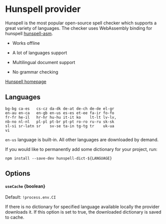 # Hunspell provider

Hunspell is the most popular open-source spell checker which supports a great
variety of languages. The checker uses WebAssembly binding for hunspell
[hunspell-asm](https://github.com/kwonoj/hunspell-asm).

 - Works offline
 - A lot of languages support
 - Multilingual document support
 
 - No grammar checking

[Hunspell homepage](https://hunspell.github.io/)

## Languages

```
bg-bg ca-es   cs-cz da-dk de-at de-ch de-de el-gr
en-au en-ca   en-gb en-us es-es et-ee fa-ir fo-fo
fr-fr he-il   hr-hr hu-hu it-it ko    lt-lt lv-lv,
nb-no nl-nl   pl-pl pt-br pt-pt ro-ro ru-ru sk-sk
sl-si sr-latn sr    sv-se ta-in tg-tg tr    uk-ua
vi
```

`en-us` language is built-in. All other languages are downloaded by demand. 

If you would like to permanently add some dictionary for your project, run:

`npm install --save-dev hunspell-dict-${LANGUAGE}`

## Options

#### `useCache` {boolean}

Default: `!process.env.CI`

If there is no dictionary for specified language available locally the provider
downloads it. If this option is set to true, the downloaded dictionary is saved
to cache. 
